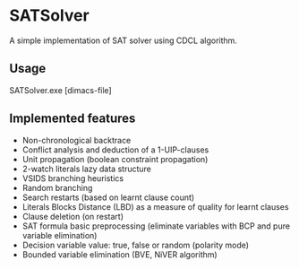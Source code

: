 # SATSolver

A simple implementation of SAT solver using CDCL algorithm.

## Usage
SATSolver.exe [dimacs-file]

## Implemented features
* Non-chronological backtrace
* Conflict analysis and deduction of a 1-UIP-clauses
* Unit propagation (boolean constraint propagation)
* 2-watch literals lazy data structure
* VSIDS branching heuristics
* Random branching
* Search restarts (based on learnt clause count)
* Literals Blocks Distance (LBD) as a measure of quality for learnt clauses
* Clause deletion (on restart)
* SAT formula basic preprocessing (eliminate variables with BCP and pure variable elimination)
* Decision variable value: true, false or random (polarity mode)
* Bounded variable elimination (BVE, NiVER algorithm)